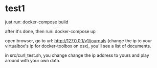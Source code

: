 # test1

just run:  docker-compose build

after it's done, then run: docker-compose up

open browser, go to url: http://127.0.0.1/v1/journals (change the ip to your virtualbox's ip for docker-toolbox on osx), you'll see a list of documents.

in src/curl_test.sh,  you change change the ip address to yours and play around with your own data.
